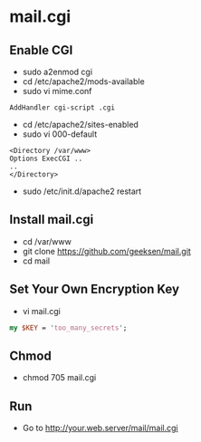mail.cgi
========

Enable CGI
----------
* sudo a2enmod cgi
* cd /etc/apache2/mods-available
* sudo vi mime.conf
```
AddHandler cgi-script .cgi
```

* cd /etc/apache2/sites-enabled
* sudo vi 000-default
```
<Directory /var/www>
Options ExecCGI ..
..
</Directory>
```

* sudo /etc/init.d/apache2 restart

Install mail.cgi
----------------
* cd /var/www
* git clone https://github.com/geeksen/mail.git
* cd mail

Set Your Own Encryption Key
--------------------------
* vi mail.cgi
```perl
my $KEY = 'too_many_secrets';
```

Chmod
-----
* chmod 705 mail.cgi

Run
---
* Go to http://your.web.server/mail/mail.cgi

